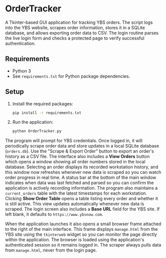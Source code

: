# OrderTracker

A Tkinter-based GUI application for tracking YBS orders. The script logs into the YBS website, scrapes order information, stores it in a SQLite database, and allows exporting order data to CSV. The login routine parses the live login form and checks a protected page to verify successful authentication.

## Requirements

- Python 3
- See `requirements.txt` for Python package dependencies.

## Setup

1. Install the required packages:
   ```bash
   pip install -r requirements.txt
   ```
2. Run the application:
   ```bash
   python OrderTracker.py
   ```

The program will prompt for YBS credentials. Once logged in, it will periodically scrape order data and store updates in a local SQLite database (`orders.db`). Use the "Scrape & Export Order" button to export an order's history as a CSV file. The interface also includes a **View Orders** button which opens a window showing all order numbers stored in the local database. Selecting an order displays its recorded workstation history, and this window now refreshes whenever new data is scraped so you can watch order progress in real time. A status bar at the bottom of the main window indicates when data was last fetched and parsed so you can confirm the application is actively recording information. The program also maintains a `current_orders` table with the latest timestamps for each workstation. Clicking **Show Order Table** opens a table listing every order and whether it is still active. This view updates automatically whenever new data is scraped.
The login screen also includes a **Base URL** field for the YBS site. If left blank, it defaults to `https://www.ybsnow.com`.

When the application launches it also opens a small browser frame attached to
the right of the main interface. This frame displays `manage.html` from the YBS
site using the `tkinterweb` widget so you can monitor the page directly within
the application. The browser is loaded using the application's authenticated
session so it remains logged in. The scraper always pulls data from
`manage.html`, never from the login page.
